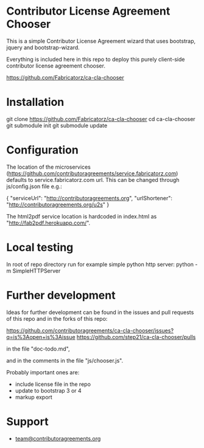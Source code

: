 Contributor License Agreement Chooser
=====================================

This is a simple Contributor License Agreement wizard that uses
bootstrap, jquery and bootstrap-wizard.

Everything is included here in this repo to deploy this purely client-side
contributor license agreement chooser.

https://github.com/Fabricatorz/ca-cla-chooser

Installation
============

 git clone https://github.com/Fabricatorz/ca-cla-chooser
 cd ca-cla-chooser
 git submodule init
 git submodule update

Configuration
=============

The location of the microservices (https://github.com/contributoragreements/service.fabricatorz.com) defaults to service.fabricatorz.com url. This can be changed through js/config.json file e.g.:

  {
      "serviceUrl": "http://contributoragreements.org",
      "urlShortener": "http://contributoragreements.org/u2s"
  }

The html2pdf service location is hardcoded in index.html as "http://fab2pdf.herokuapp.com/".

Local testing
=============

In root of repo directory run for example simple python http server:
 python -m SimpleHTTPServer

Further development
===================

Ideas for further development can be found in the issues and pull requests of this repo and in the forks of this repo:

https://github.com/contributoragreements/ca-cla-chooser/issues?q=is%3Aopen+is%3Aissue
https://github.com/step21/ca-cla-chooser/pulls

in the file "doc-todo.md",

and in the comments in the file "js/chooser.js".

Probably important ones are:

- include license file in the repo
- update to bootstrap 3 or 4
- markup export

Support
=======

* team@contributoragreements.org
